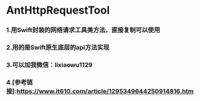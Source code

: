 # AntHttpRequestTool

### 1.用Swift封装的网络请求工具类方法，直接复制可以使用 

### 2.用的是Swift原生底层的api方法实现 

### 3.可以加我微信：lixiaowu1129

### 4.[参考链接]:https://www.it610.com/article/1295349644250914816.htm
